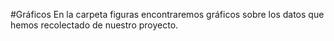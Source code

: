 #Gráficos
En la carpeta figuras encontraremos gráficos sobre los datos 
que hemos recolectado de nuestro proyecto.